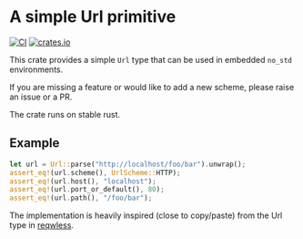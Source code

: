 # A simple Url primitive
[![CI](https://github.com/rmja/nourl/actions/workflows/ci.yml/badge.svg)](https://github.com/rmja/nourl/actions/workflows/ci.yml)
[![crates.io](https://img.shields.io/crates/v/nourl.svg)](https://crates.io/crates/nourl)

This crate provides a simple `Url` type that can be used in embedded `no_std` environments.

If you are missing a feature or would like to add a new scheme, please raise an issue or a PR.

The crate runs on stable rust.

## Example
```rust
let url = Url::parse("http://localhost/foo/bar").unwrap();
assert_eq!(url.scheme(), UrlScheme::HTTP);
assert_eq!(url.host(), "localhost");
assert_eq!(url.port_or_default(), 80);
assert_eq!(url.path(), "/foo/bar");
```

The implementation is heavily inspired (close to copy/paste) from the Url type in [reqwless](https://github.com/drogue-iot/reqwless).
